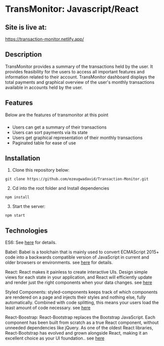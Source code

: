 # TransMonitor: Javascript/React


## Site is live at:
https://transaction-monitor.netlify.app/


## Description
TransMonitor provides a summary of the transactions held by the user. It provides feasibility for the users to access all important features and information related to their account. TransMonitor dashboard displays the total payments and graphical overview of the user's monthly transactions available in accounts held by the user.

## Features
Below are the features of transmonitor at this point

###
- Users can get a summary of their transactions<br>
- Users can sort payments via its state<br>
- Users get graphical representation of their monthly transactions<br>
- Paginated table for ease of use<br>


## Installation

1. Clone this repository below:
```
git clone https://github.com/ezeugwadavid/Transaction-Monitor.git
```

2. Cd into the root folder and Install dependencies
```
npm install
```

3. Start the server:
```
npm start
```


## Technologies

ES6: See [here](https://en.wikipedia.org/wiki/ECMAScript) for details.

Babel: Babel is a toolchain that is mainly used to convert ECMAScript 2015+ code into a backwards compatible version of JavaScript in current and older browsers or environments.  see [here](https://babeljs.io/docs/en/) for details.

React: React makes it painless to create interactive UIs. Design simple views for each state in your application, and React will efficiently update and render just the right components when your data changes. see [here](https://reactjs.org/)

Styled Components: styled-components keeps track of which components are rendered on a page and injects their styles and nothing else, fully automatically. Combined with code splitting, this means your users load the least amount of code necessary. see [here](https://styled-components.com/docs/basics)

React-Boostrap: React-Bootstrap replaces the Bootstrap JavaScript. Each component has been built from scratch as a true React component, without unneeded dependencies like jQuery. As one of the oldest React libraries, React-Bootstrap has evolved and grown alongside React, making it an excellent choice as your UI foundation.. see [here](https://react-bootstrap.netlify.app/docs/getting-started/introduction)
